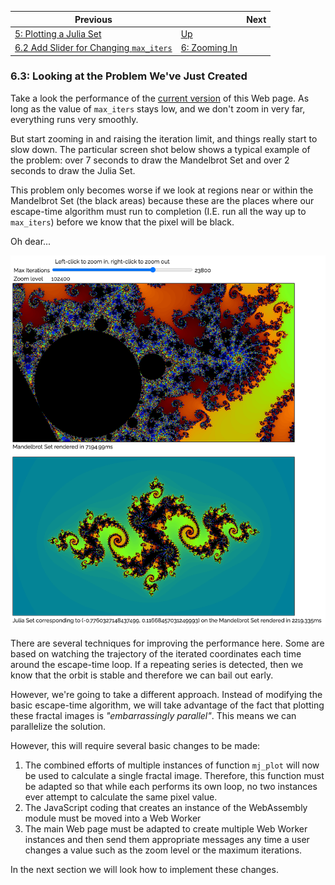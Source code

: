 | Previous | | Next
|---|---|---
| [5: Plotting a Julia Set](../05%20MB%20Julia%20Set/) | [Up](../) | 
| [6.2 Add Slider for Changing `max_iters`](../02/) | [6: Zooming In](../) | 

### 6.3: Looking at the Problem We've Just Created

Take a look the performance of the [current version](../mb-julia-set.html) of this Web page.  As long as the value of `max_iters` stays low, and we don't zoom in very far, everything runs very smoothly.

But start zooming in and raising the iteration limit, and things really start to slow down.  The particular screen shot below shows a typical example of the problem: over 7 seconds to draw the Mandelbrot Set and over 2 seconds to draw the Julia Set.

This problem only becomes worse if we look at regions near or within the Mandelbrot Set (the black areas) because these are the places where our escape-time algorithm must run to completion (I.E. run all the way up to `max_iters`) before we know that the pixel will be black.

Oh dear...

![Slow Runtime](Slow%20Runtime.png)

There are several techniques for improving the performance here.  Some are based on watching the trajectory of the iterated coordinates each time around the escape-time loop.  If a repeating series is detected, then we know that the orbit is stable and therefore we can bail out early.

However, we're going to take a different approach.  Instead of modifying the basic escape-time algorithm, we will take advantage of the fact that plotting these fractal images is *"embarrassingly parallel"*.  This means we can parallelize the solution.

However, this will require several basic changes to be made:

1. The combined efforts of multiple instances of function `mj_plot` will now be used to calculate a single fractal image.  Therefore, this function must be adapted so that while each performs its own loop, no two instances ever attempt to calculate the same pixel value.
1. The JavaScript coding that creates an instance of the WebAssembly module must be moved into a Web Worker
1. The main Web page must be adapted to create multiple Web Worker instances and then send them appropriate messages any time a user changes a value such as the zoom level or the maximum iterations.

In the next section we will look how to implement these changes.

